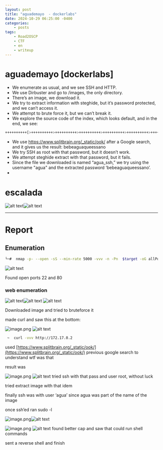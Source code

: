 ```yaml
---
layout: post
title: "aguademayo  - dockerlabs"
date: 2024-10-29 06:25:00 -0400
categories:
    - posts
tags:
    - Road2OSCP
    - CTF
    - en
    - writeup
---
```


# aguademayo [dockerlabs]

- We enumerate as usual, and we see SSH and HTTP.
- We use Dirbuster and go to /images, the only directory.
- There’s an image, we download it.
- We try to extract information with steghide, but it’s password protected, and we can’t access it.
- We attempt to brute force it, but we can’t break it.
- We explore the source code of the index, which looks default, and in the end, we see:


```bash
++++++++++[>++++++++++>++++++++++>++++++++++>++++++++++>++++++++++>++++++++++>++++++++++++>++++++++++>+++++++++++>++++++++++++>++++++++++>++++++++++++>++++++++++>+++++++++++>+++++++++++>+>+<<<<<<<<<<<<<<<<<-]>--.>+.>--.>+.>---.>+++.>---.>---.>+++.>---.>+..>-----..>---.>.>+.>+++.>.

```

- We use https://www.splitbrain.org/_static/ook/ after a Google search, and it gives us the result: bebeaguaqueessano
- We try SSH as root with that password, but it doesn’t work.
- We attempt steghide extract with that password, but it fails.
- Since the file we downloaded is named “agua_ssh,” we try using the username "agua" and the extracted password ‘bebeaguaqueessano’.
- 

# escalada


![alt text](<../attachments/aguademayo/image 1.png>)![alt text](../attachments/aguademayo/image.png)
_______________

# Report

## Enumeration

```bash
└─#  nmap -p- --open -sS --min-rate 5000 -vvv -n -Pn  $target -oG allPorts

```

![alt text](<../attachments/aguademayo/image 2.png>)

Found open ports 22 and 80

### web enumeration
![alt text](<../attachments/aguademayo/image 3.png>)![alt text](<../attachments/aguademayo/image 4.png>) ![alt text](<../attachments/aguademayo/image 5.png>)

Downloaded image and tried to bruteforce it

made curl and saw this at the bottom:

![image.png](image%206.png)
![alt text](<../attachments/aguademayo/image 6.png>)
```bash
 ~  curl -vvv http://172.17.0.2                                                                                                                                                                                                                                                                                                                           ✔  06:24:51 

```

used [https://www.splitbrain.org/_static/ook/](https://www.splitbrain.org/_static/ook/) previous google search to understand wtf was that

result was

![image.png](image%207.png)
![alt text](<../attachments/aguademayo/image 7.png>)
tried ssh with that pass and user root, without luck

tried extract image with that idem

finally ssh was with user ‘agua’ since agua was part of the name of the image

once ssh’ed ran sudo -l

![image.png](image.png)![alt text](../attachments/aguademayo/image.png)

![image.png](image%201.png)
![alt text](<../attachments/aguademayo/image 1.png>)
found better cap and saw that could run shell commands

sent a reverse shell and finish